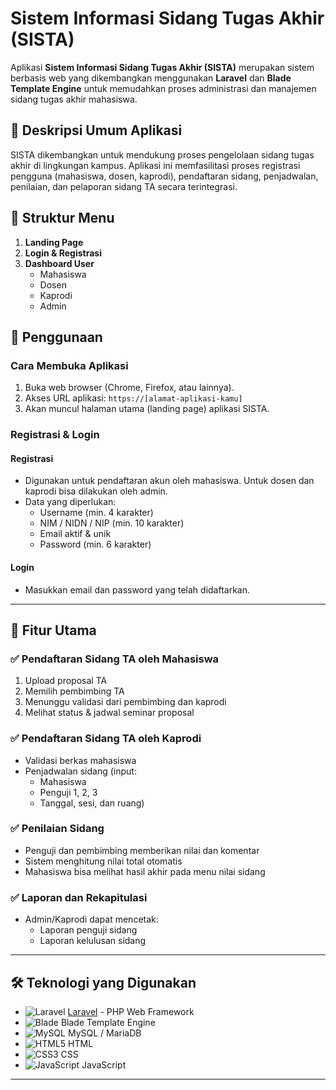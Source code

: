 # Sistem Informasi Sidang Tugas Akhir (SISTA)

Aplikasi **Sistem Informasi Sidang Tugas Akhir (SISTA)** merupakan sistem berbasis web yang dikembangkan menggunakan **Laravel** dan **Blade Template Engine** untuk memudahkan proses administrasi dan manajemen sidang tugas akhir mahasiswa.

## 📌 Deskripsi Umum Aplikasi

SISTA dikembangkan untuk mendukung proses pengelolaan sidang tugas akhir di lingkungan kampus. Aplikasi ini memfasilitasi proses registrasi pengguna (mahasiswa, dosen, kaprodi), pendaftaran sidang, penjadwalan, penilaian, dan pelaporan sidang TA secara terintegrasi.

## 📁 Struktur Menu

1. **Landing Page**
2. **Login & Registrasi**
3. **Dashboard User**
   - Mahasiswa
   - Dosen
   - Kaprodi
   - Admin

## 🚀 Penggunaan

### Cara Membuka Aplikasi

1. Buka web browser (Chrome, Firefox, atau lainnya).
2. Akses URL aplikasi: `https://[alamat-aplikasi-kamu]`
3. Akan muncul halaman utama (landing page) aplikasi SISTA.

### Registrasi & Login

#### Registrasi

- Digunakan untuk pendaftaran akun oleh mahasiswa. Untuk dosen dan kaprodi bisa dilakukan oleh admin.
- Data yang diperlukan:
  - Username (min. 4 karakter)
  - NIM / NIDN / NIP (min. 10 karakter)
  - Email aktif & unik
  - Password (min. 6 karakter)

#### Login

- Masukkan email dan password yang telah didaftarkan.

---

## 🧾 Fitur Utama

### ✅ Pendaftaran Sidang TA oleh Mahasiswa

1. Upload proposal TA
2. Memilih pembimbing TA
3. Menunggu validasi dari pembimbing dan kaprodi
4. Melihat status & jadwal seminar proposal

### ✅ Pendaftaran Sidang TA oleh Kaprodi

- Validasi berkas mahasiswa
- Penjadwalan sidang (input:
  - Mahasiswa
  - Penguji 1, 2, 3
  - Tanggal, sesi, dan ruang)

### ✅ Penilaian Sidang

- Penguji dan pembimbing memberikan nilai dan komentar
- Sistem menghitung nilai total otomatis
- Mahasiswa bisa melihat hasil akhir pada menu nilai sidang

### ✅ Laporan dan Rekapitulasi

- Admin/Kaprodi dapat mencetak:
  - Laporan penguji sidang
  - Laporan kelulusan sidang

---

## 🛠️ Teknologi yang Digunakan

- ![Laravel](https://img.shields.io/badge/Laravel-%23FF2D20.svg?style=flat&logo=laravel&logoColor=white) [Laravel](https://laravel.com/) - PHP Web Framework
- ![Blade](https://img.shields.io/badge/Blade%20Template-%23F7523F.svg?style=flat&logo=laravel&logoColor=white) Blade Template Engine
- ![MySQL](https://img.shields.io/badge/MySQL-%2300f.svg?style=flat&logo=mysql&logoColor=white) MySQL / MariaDB
- ![HTML5](https://img.shields.io/badge/HTML5-%23E34F26.svg?style=flat&logo=html5&logoColor=white) HTML
- ![CSS3](https://img.shields.io/badge/CSS3-%231572B6.svg?style=flat&logo=css3&logoColor=white) CSS
- ![JavaScript](https://img.shields.io/badge/JavaScript-%23F7DF1E.svg?style=flat&logo=javascript&logoColor=black) JavaScript

---



